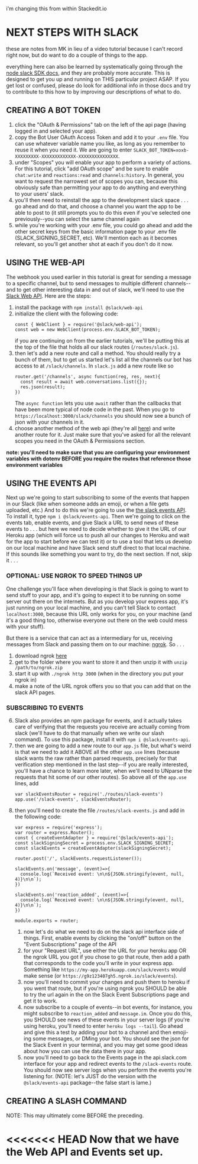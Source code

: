 i'm changing this from within Stackedit.io


# NEXT STEPS WITH SLACK

these are notes from MK in lieu of a video tutorial because I can't record right now, but do want to do a couple of things to the app.

everything here can also be learned by systematically going through the [node slack SDK docs](https://slack.dev/node-slack-sdk/), and they are probably more accurate. This is designed to get you up and running on THIS particular project ASAP. If you get lost or confused, please do look for additional info in those docs and try to contribute to this how to by improving our descriptions of what to do.


## CREATING A BOT TOKEN

1. click the "OAuth & Permissions" tab on the left of the api page (having logged in and selected your app).
2. copy the Bot User OAuth Access Token and add it to your `.env` file. You can use whatever variable name you like, as long as you remember to reuse it when you need it. We are going to enter `SLACK_BOT_TOKEN=xoxb-XXXXXXXXX-XXXXXXXXXXXXX-XXXXXXXXXXXXXXX`.
3. under "Scopes" you will enable your app to perform a variety of actions. For this tutorial, click "add OAuth scope" and be sure to enable `chat:write` and `reactions:read` and `channels:history`. In general, you want to request the narrowest set of scopes you can, because this obviously safe than permitting your app to do anything and everything to your users' slack.
4. you'll then need to reinstall the app to the development slack space . . . go ahead and do that, and choose a channel you want the app to be able to post to (it still prompts you to do this even if you've selected one previously--you can select the same channel again
5. while you're working with your .env file, you could go ahead and add the other secret keys from the basic information page to your .env file (SLACK_SIGNING_SECRET, etc).  We'll mention each as it becomes relevant, so you'll get another shot at each if you don't do it now.


## USING THE WEB-API

The webhook you used earlier in this tutorial is great for sending a message to a specific channel, but to send messages to multiple different channels--and to get other interesting data in and out of slack, we'll need to use the [Slack Web API](https://slack.dev/node-slack-sdk/web-api). Here are the steps:

1. install the package with `npm install @slack/web-api`
2. initialize the client with the following code:
    ```
    const { WebClient } = require('@slack/web-api');
    const web = new WebClient(process.env.SLACK_BOT_TOKEN);
    ```
    if you are continuing on from the earlier tutorials, we'll be putting this at the top of the file that holds all our slack routes (`/routes/slack.js`).
3. then let's add a new route and call a method. You should really try a bunch of them, but to get us started let's list all the channels our bot has access to at `/slack/channels`. In `slack.js` add a new route like so
    ```
    router.get('/channels', async function(req, res, next){
      const result = await web.conversations.list({});
      res.json(result);
    })
    ```
    The `async function` lets you use `await` rather than the callbacks that have been more typical of node code in the past. When you go to `https://localhost:3000/slack/channels` you should now see a bunch of json with your channels in it.
4. choose another method of the web api (they're all [here](https://api.slack.com/methods)) and write another route for it. Just make sure that you've asked for all the relevant scopes you need in the OAuth & Permissions section.

**note: you'll need to make sure that you are configuring your environment variables with dotenv BEFORE you require the routes that reference those environment variables**



## USING THE EVENTS API

Next up we're going to start subscribing to some of the events that happen in our Slack (like when someone adds an emoji, or when a file gets uploaded, etc.) And to do this we're going to use the [the slack events API](https://slack.dev/node-slack-sdk/events-api). To install it, type `npm i @slack/events-api`. Then we're going to click on the events tab, enable events, and give Slack a URL to send news of these events to . . . but here we need to decide whether to give it the URL of our Heroku app (which will force us to push all our changes to Heroku and wait for the app to start before we can test it) or to use a tool that lets us develop on our local machine and have Slack send stuff direct to that local machine. If this sounds like something you want to try, do the next section. If not, skip it . . .


### OPTIONAL: USE NGROK TO SPEED THINGS UP

One challenge you'll face when developing is that Slack is going to want to send stuff to your app, and it's going to expect it to be running on some server out there on the internets. But as you develop your express app, it's just running on your local machine, and you can't tell Slack to contact `localhost:3000`, because this URL only works for you, on your machine (and it's a good thing too, otherwise everyone out there on the web could mess with your stuff).

But there is a service that can act as a intermediary for us, receiving messages from Slack and passing them on to our machine: [ngrok](https://dashboard.ngrok.com/get-started/setup). So . . .

1. download ngrok [here](https://dashboard.ngrok.com/get-started/setup)
2. get to the folder where you want to store it and then unzip it with `unzip /path/to/ngrok.zip`
3. start it up with `./ngrok http 3000` (when in the directory you put your ngrok in)
4. make a note of the URL ngrok offers you so that you can add that on the slack API pages.

### SUBSCRIBING TO EVENTS


6. Slack also provides an npm package for events, and it actually takes care of verifying that the requests you receive are actually coming from slack (we'll have to do that manually when we write our slash command). To use this package, install it with `npm i @slack/events-api`.
7. then we are going to add a new route to our `app.js` file, but what's weird is that we need to add it ABOVE all the other `app.use` lines (because slack wants the raw rather than parsed requests, precisely for that verification step mentioned in the last step--if you are really interested, you'll have a chance to learn more later, when we'll need to UNparse the requests that hit some of our other routes). So above all of the `app.use` lines, add
    ```
    var slackEventsRouter = require('./routes/slack-events')
    app.use('/slack-events', slackEventsRouter);
    ```
8. then you'll need to create the file `/routes/slack-events.js` and add in the following code:
    ```
    var express = require('express');
    var router = express.Router();
    const { createEventAdapter } = require('@slack/events-api');
    const slackSigningSecret = process.env.SLACK_SIGNING_SECRET;
    const slackEvents = createEventAdapter(slackSigningSecret);

    router.post('/', slackEvents.requestListener());

    slackEvents.on('message', (event)=>{
      console.log(`Received event: \n\n${JSON.stringify(event, null, 4)}\n\n`);
    })

    slackEvents.on('reaction_added', (event)=>{
      console.log(`Received event: \n\n${JSON.stringify(event, null, 4)}\n\n`);
    })

    module.exports = router;
    ```
    1. now let's do what we need to do on the slack api interface side of things. First, enable events by clicking the "on/off" button on the "Event Subscriptions" page of the API
    2. for your "Request URL", use either the URL for your heroku app OR the ngrok URL you got if you chose to go that route, then add a path that corresponds to the code you'll write in your express app.  Something like `https://my-app.herokuapp.com/slack/events` would make sense (or `https://g9z123407gh5.ngrok.io/slack/events`).
    3. now you'll need to commit your changes and push them to heroku if you went that route, but if you're using ngrok you SHOULD be able to try the url again in the on the Slack Event Subscriptions page and get it to work.
    5. now subscribe to a couple of events--in bot events, for instance, you might subscribe to `reaction_added` and `message.im`. Once you do this, you SHOULD see news of these events in your server logs (if you're using heroku, you'll need to enter `heroku logs --tail`). Go ahead and give this a test by adding your bot to a channel and then emoji-ing some messages, or DMing your bot. You should see the json for the Slack Event in your terminal, and you may get some good ideas about how you can use the data there in your app.
    6. now you'll need to go back to the Events page in the api.slack.com interface for your app and redirect events to the `/slack-events` route. You should now see server logs when you perform the events you're listening for. (NOTE: let's JUST do the version with the `@slack/events-api` package--the false start is lame.)

## CREATING A SLASH COMMAND

NOTE: This may ultimately come BEFORE the preceding.

<<<<<<< HEAD
Now that we have the Web API and Events set up.
=======
